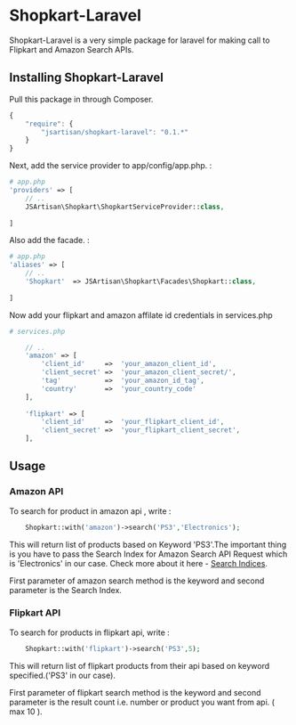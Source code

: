 # Shopkart-Laravel

Shopkart-Laravel is a very simple package for laravel for making call to Flipkart and Amazon Search APIs.

<h2>Installing Shopkart-Laravel</h2>

<p>Pull this package in through Composer.</p>

```js
{
    "require": {
        "jsartisan/shopkart-laravel": "0.1.*"
    }
}
```


<p>Next, add the service provider to app/config/app.php. :</p>

```php
# app.php
'providers' => [
    // ..
    JSArtisan\Shopkart\ShopkartServiceProvider::class,
    
]
```

<p>Also add the facade. :</p>

```php
# app.php
'aliases' => [
    // ..
    'Shopkart'  => JSArtisan\Shopkart\Facades\Shopkart::class,
    
]
```

<p>Now add your flipkart and amazon affilate id credentials in services.php</p>

```php
# services.php

	// ..
	'amazon' => [
		'client_id'     =>  'your_amazon_client_id',
		'client_secret' =>  'your_amazon_client_secret/',
		'tag'           =>  'your_amazon_id_tag',
		'country'       =>  'your_country_code'
	],
	
	'flipkart' => [
		'client_id'     =>  'your_flipkart_client_id',
		'client_secret' =>  'your_flipkart_client_secret',
	],
```

<h2>Usage</h2>

<h3>Amazon API</h3>

<p>To search for product in amazon api , write : </p>

```php
	Shopkart::with('amazon')->search('PS3','Electronics');
```

<p>This will return list of products based on Keyword 'PS3'.The important thing is you have to pass the Search Index for Amazon Search API Request which is 'Electronics' in our case. Check more about it here - <a href="http://docs.aws.amazon.com/AWSECommerceService/latest/DG/SearchIndices.html">Search Indices</a>.</p>

<p>First parameter of amazon search method is the keyword and second parameter is the Search Index.</p>

<h3>Flipkart API</h3>

<p>To search for products in flipkart api, write : </p>

```php
	Shopkart::with('flipkart')->search('PS3',5);
```

<p>This will return list of flipkart products from their api based on keyword specified.('PS3' in our case).</p>

<p>First parameter of flipkart search method is the keyword and second parameter is the result count i.e. number or product you want from api. ( max 10 ).</p>

